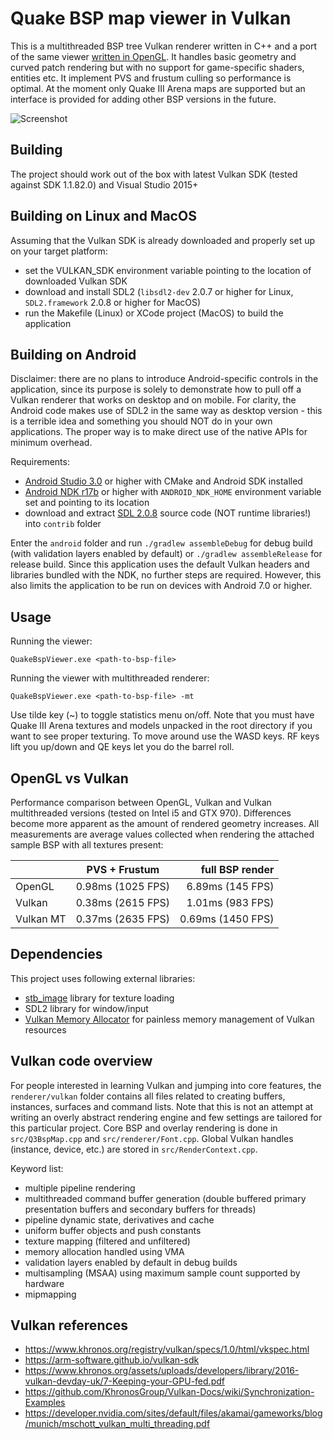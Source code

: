 Quake BSP map viewer in Vulkan
================

This is a multithreaded BSP tree Vulkan renderer written in C++ and a port of the same viewer [written in OpenGL](https://github.com/kondrak/quake_bsp_viewer_vr). It handles basic geometry and curved patch rendering but with no support for game-specific shaders, entities etc. It implement PVS and frustum culling so performance is optimal. At the moment only Quake III Arena maps are supported but an interface is provided for adding other BSP versions in the future.

![Screenshot](http://kondrak.info/images/qbsp/qbspvk.png?raw=true)

Building
-----
The project should work out of the box with latest Vulkan SDK (tested against SDK 1.1.82.0) and Visual Studio 2015+

Building on Linux and MacOS
-----
Assuming that the Vulkan SDK is already downloaded and properly set up on your target platform:
- set the VULKAN_SDK environment variable pointing to the location of downloaded Vulkan SDK
- download and install SDL2 (`libsdl2-dev` 2.0.7 or higher for Linux, `SDL2.framework` 2.0.8 or higher for MacOS)
- run the Makefile (Linux) or XCode project (MacOS) to build the application

Building on Android
-----
Disclaimer: there are no plans to introduce Android-specific controls in the application, since its purpose is solely to demonstrate how to pull off a Vulkan renderer that works on desktop and on mobile. For clarity, the Android code makes use of SDL2 in the same way as desktop version - this is a terrible idea and something you should NOT do in your own applications. The proper way is to make direct use of the native APIs for minimum overhead.

Requirements:
- [Android Studio 3.0](https://developer.android.com/studio) or higher with CMake and Android SDK installed
- [Android NDK r17b](https://developer.android.com/ndk/downloads) or higher with `ANDROID_NDK_HOME` environment variable set and pointing to its location
- download and extract [SDL 2.0.8](http://libsdl.org/release/SDL2-2.0.8.zip) source code (NOT runtime libraries!) into `contrib` folder

Enter the `android` folder and run `./gradlew assembleDebug` for debug build (with validation layers enabled by default) or `./gradlew assembleRelease` for release build. Since this application uses the default Vulkan headers and libraries bundled with the NDK, no further steps are required. However, this also limits the application to be run on devices with Android 7.0 or higher.

Usage
-----
Running the viewer:

<code>QuakeBspViewer.exe &lt;path-to-bsp-file&gt; </code>

Running the viewer with multithreaded renderer:

<code>QuakeBspViewer.exe &lt;path-to-bsp-file&gt; -mt </code>

Use tilde key (~) to toggle statistics menu on/off. Note that you must have Quake III Arena textures and models unpacked in the root directory if you want to see proper texturing. To move around use the WASD keys. RF keys lift you up/down and QE keys let you do the barrel roll.

OpenGL vs Vulkan
----------------
Performance comparison between OpenGL, Vulkan and Vulkan multithreaded versions (tested on Intel i5 and GTX 970). Differences become more apparent as the amount of rendered geometry increases. All measurements are average values collected when rendering the attached sample BSP with all textures present:

|           |   PVS + Frustum   |  full BSP render  |
|-----------|:-----------------:|------------------:|
|  OpenGL   | 0.98ms (1025 FPS) | 6.89ms (145 FPS)  |
|  Vulkan   | 0.38ms (2615 FPS) | 1.01ms (983 FPS)  |
| Vulkan MT | 0.37ms (2635 FPS) | 0.69ms (1450 FPS) |


Dependencies
-------
This project uses following external libraries:

- [stb_image](https://github.com/nothings/stb) library for texture loading
- SDL2 library for window/input
- [Vulkan Memory Allocator](https://github.com/GPUOpen-LibrariesAndSDKs/VulkanMemoryAllocator) for painless memory management of Vulkan resources

Vulkan code overview
-------
For people interested in learning Vulkan and jumping into core features, the `renderer/vulkan` folder contains all files related to creating buffers, instances, surfaces and command lists. Note that this is not an attempt at writing an overly abstract rendering engine and few settings are tailored for this particular project. Core BSP and overlay rendering is done in `src/Q3BspMap.cpp` and `src/renderer/Font.cpp`. Global Vulkan handles (instance, device, etc.) are stored in `src/RenderContext.cpp`.

Keyword list:
- multiple pipeline rendering
- multithreaded command buffer generation (double buffered primary presentation buffers and secondary buffers for threads)
- pipeline dynamic state, derivatives and cache
- uniform buffer objects and push constants
- texture mapping (filtered and unfiltered)
- memory allocation handled using VMA
- validation layers enabled by default in debug builds
- multisampling (MSAA) using maximum sample count supported by hardware
- mipmapping

Vulkan references
-------
- https://www.khronos.org/registry/vulkan/specs/1.0/html/vkspec.html
- https://arm-software.github.io/vulkan-sdk
- https://www.khronos.org/assets/uploads/developers/library/2016-vulkan-devday-uk/7-Keeping-your-GPU-fed.pdf
- https://github.com/KhronosGroup/Vulkan-Docs/wiki/Synchronization-Examples
- https://developer.nvidia.com/sites/default/files/akamai/gameworks/blog/munich/mschott_vulkan_multi_threading.pdf
